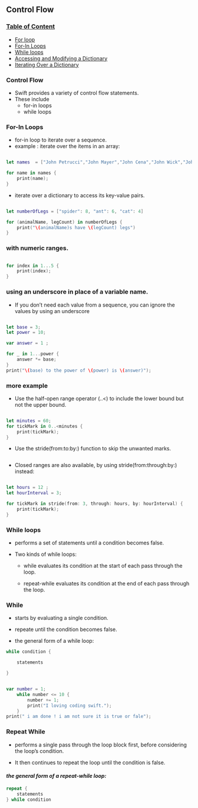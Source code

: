 ## **Control Flow**

### [Table of Content](#table-of-content)

- [For loop](#for-loop)
- [For-In Loops](#for-in-loops)
- [While loops](#while-loops)
- [Accessing and Modifying a Dictionary](#accessing-and-modifying-a-dictionary)
- [Iterating Over a Dictionary](#iterating-over-a-dictionary)

### **Control Flow**

- Swift provides a variety of control flow statements.
- These include
  - for-in loops
  - while loops

### For-In Loops

- for-in loop to iterate over a sequence.
- example : iterate over the items in an array:

```swift

let names  = ["John Petrucci","John Mayer","John Cena","John Wick","John Mac"];

for name in names {
    print(name);
}

```

- iterate over a dictionary to access its key-value pairs.

```swift

let numberOfLegs = ["spider": 8, "ant": 6, "cat": 4]

for (animalName, legCount) in numberOfLegs {
    print("\(animalName)s have \(legCount) legs")
}

```

### with numeric ranges.

```swift

for index in 1...5 {
    print(index);
}

```

### using an underscore in place of a variable name.

- If you don’t need each value from a sequence, you can ignore the values by using an underscore

```swift

let base = 3;
let power = 10;

var answer = 1 ;

for _ in 1...power {
    answer *= base;
}
print("\(base) to the power of \(power) is \(answer)");

```

### more example

- Use the half-open range operator (..<) to include the lower bound but not the upper bound.

```swift

let minutes = 60;
for tickMark in 0..<minutes {
    print(tickMark);
}

```

- Use the stride(from:to:by:) function to skip the unwanted marks.

```swift

```

- Closed ranges are also available, by using stride(from:through:by:) instead:

```swift

let hours = 12 ;
let hourInterval = 3;

for tickMark in stride(from: 3, through: hours, by: hourInterval) {
    print(tickMark);
}

```

### **While loops**

- performs a set of statements until a condition becomes false.

- Two kinds of while loops:

  - while evaluates its condition at the start of each pass through the loop.

  - repeat-while evaluates its condition at the end of each pass through the loop.

### While

- starts by evaluating a single condition.
- repeate until the condition becomes false.

- the general form of a while loop:

```swift
while condition {

    statements

}
```

```swift

var number = 1;
    while number <= 10 {
        number += 1;
        print("I loving coding swift.");
    }
print(" i am done ! i am not sure it is true or fale");


```

### Repeat While

- performs a single pass through the loop block first, before considering the loop’s condition.

- It then continues to repeat the loop until the condition is false.

#### **_the general form of a repeat-while loop:_**

```swift
repeat {
    statements
} while condition

```
